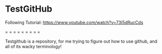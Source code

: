 # TestGitHub
Following Tutorial: https://www.youtube.com/watch?v=73I5dRucCds

= = = = = = = = =

Testgithub is a repository, for me trying to figure out how to use github, and all of its wacky terminology!